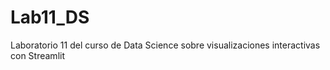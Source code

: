 # Lab11_DS
Laboratorio 11 del curso de Data Science sobre visualizaciones interactivas con Streamlit
